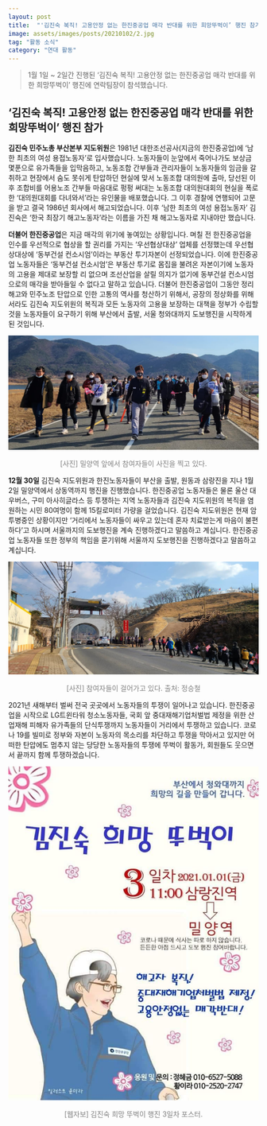 ```yaml
---
layout: post
title:  "'김진숙 복직! 고용안정 없는 한진중공업 매각 반대를 위한 희망뚜벅이’ 행진 참가"
image: assets/images/posts/20210102/2.jpg
tag: "활동 소식"
category: "연대 활동"
---
```

> 1월 1일 ~ 2일간 진행된 ‘김진숙 복직! 고용안정 없는 한진중공업 매각 반대를 위한 희망뚜벅이’ 행진에 연락팀장이 참석했습니다.


## ‘김진숙 복직! 고용안정 없는 한진중공업 매각 반대를 위한 희망뚜벅이’ 행진 참가

**김진숙 민주노총 부산본부 지도위원**은 1981년 대한조선공사(지금의 한진중공업)에 ‘남한 최초의 여성 용접노동자’로 입사했습니다. 노동자들이 눈앞에서 죽어나가도 보상금 몇푼으로 유가족들을 입막음하고, 노동조합 간부들과 관리자들이 노동자들의 임금을 갈취하고 현장에서 숨도 못쉬게 탄압하던 현실에 맞서 노동조합 대의원에 출마, 당선된 이후 조합비를 어용노조 간부들 마음대로 펑펑 써대는 노동조합 대의원대회의 현실을 폭로한 ‘대의원대회를 다녀와서’라는 유인물을 배포했습니다. 그 이후 경찰에 연행되어 고문을 받고 결국 1986년 회사에서 해고되었습니다. 이후 ‘남한 최초의 여성 용접노동자’ 김진숙은 ‘한국 최장기 해고노동자’라는 이름을 가진 채 해고노동자로 지내야만 했습니다.

**더불어 한진중공업**은 지금 매각의 위기에 놓여있는 상황입니다. 며칠 전 한진중공업을 인수를 우선적으로 협상을 할 권리를 가지는 ‘우선협상대상’ 업체를 선정했는데 우선협상대상에 ‘동부건설 컨소시엄’이라는 부동산 투기자본이 선정되었습니다. 이에 한진중공업 노동자들은 ‘동부건설 컨소시엄’은 부동산 투기로 몸집을 불려온 자본이기에 노동자의 고용을 제대로 보장할 리 없으며 조선산업을 살릴 의지가 없기에 동부건설 컨소시엄으로의 매각을 받아들일 수 없다고 말하고 있습니다. 더불어 한진중공업이 그동안 정리해고와 민주노조 탄압으로 인한 고통의 역사를 청산하기 위해서, 공장의 정상화를 위해서라도 김진숙 지도위원의 복직과 모든 노동자의 고용을 보장하는 대책을 정부가 수립할 것을 노동자들이 요구하기 위해 부산에서 출발, 서울 청와대까지 도보행진을 시작하게 된 것입니다.

<div style="text-align: center;">
<p class="mb-5"><img class="shadow-lg" src="/assets/images/posts/20210102/1.jpg"/></p>
</div>
<p style="color:grey; text-align:center;">[사진] 밀양역 앞에서 참여자들이 사진을 찍고 있다.</p>		


**12월 30일** 김진숙 지도위원과 한진노동자들이 부산을 출발, 원동과 삼랑진을 지나 1월 2일 밀양역에서 상동역까지 행진을 진행했습니다. 한진중공업 노동자들은 물론 울산 대우버스, 구미 아사히글라스 등 투쟁하는 지역 노동자들과 김진숙 지도위원의 복직을 염원하는 시민 80여명이 함께 15킬로미터 가량을 걸었습니다. 김진숙 지도위원은 현재 암 투병중인 상황이지만 ‘거리에서 노동자들이 싸우고 있는데 혼자 치료받는게 마음이 불편하다’고 하시며 서울까지의 도보행진을 계속 진행하겠다고 말씀하고 계십니다. 한진중공업 노동자들 또한 정부의 책임을 묻기위해 서울까지 도보행진을 진행하겠다고 말씀하고 계십니다.

<div style="text-align: center;">
<p class="mb-5"><img class="shadow-lg" src="/assets/images/posts/20210102/3.jpg" alt="" /></p>
</div>
<p style="color:grey; text-align:center;">[사진] 참여자들이 걸어가고 있다. 출처: 정승철</p>		



2021년 새해부터 벌써 전국 곳곳에서 노동자들의 투쟁이 일어나고 있습니다. 한진중공업을 시작으로 LG트윈타워 청소노동자들, 국회 앞 중대재해기업처벌법 제정을 위한 산업재해 피해자 유가족들의 단식투쟁까지 노동자들이 거리에서 투쟁하고 있습니다. 코로나 19를 빌미로 정부와 자본이 노동자의 목소리를 차단하고 투쟁을 막아서고 있지만 어떠한 탄압에도 멈추지 않는 당당한 노동자들의 투쟁에 뚜벅이 활동가, 회원들도 웃으면서 끝까지 함께 투쟁하겠습니다.

<div style="text-align: center;">
<p class="mb-5"><img class="shadow-lg" src="/assets/images/posts/20210102/4.jpg"/></p>
</div>
<p style="color:grey; text-align:center;">[웹자보] 김진숙 희망 뚜벅이 행진 3일차 포스터. </p>		
